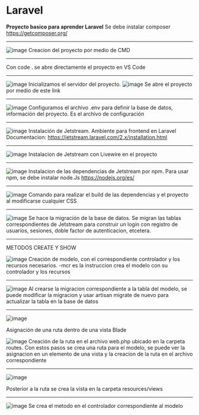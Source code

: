 # Laravel

**Proyecto basico para aprender Laravel**
Se debe instalar composer https://getcomposer.org/

********

![image](https://user-images.githubusercontent.com/92832390/163894526-b3c9f701-6b35-467d-a8a2-c86174ba56ac.png)
Creacion del proyecto por medio de CMD
********
Con code . se abre directamente el proyecto en VS Code
********
![image](https://user-images.githubusercontent.com/92832390/163894938-2bf9afba-1c7d-4d09-8d96-a1b16c6a6971.png)
Inicializamos el servidor del proyecto.
![image](https://user-images.githubusercontent.com/92832390/163894970-96f38a55-4314-4d92-8512-ccdb4b47a4eb.png)
Se abre el proyecto por medio de este link
********
![image](https://user-images.githubusercontent.com/92832390/163895114-0683c378-7319-4c20-a142-0d727ddaded3.png)
Configuramos el archivo .env para definir la base de datos, información del proyecto. Es el archivo de configuración
********
![image](https://user-images.githubusercontent.com/92832390/163895504-12a009b4-b3a7-49e7-9513-0a993ac191e5.png)
Instalación de Jetstream. Ambiente para frontend en Laravel
Documentacion: https://jetstream.laravel.com/2.x/installation.html
********
![image](https://user-images.githubusercontent.com/92832390/163896434-45f146b4-6518-4bdf-9832-dbe3c59c437e.png)
Instalacion de Jetstream con Livewire en el proyecto 
********
![image](https://user-images.githubusercontent.com/92832390/163897216-792cfae0-1fd3-44d0-9ced-c80f79b30870.png)
Instalacion de las dependencias de Jetstream por npm.
Para usar npm, se debe instalar node.Js
https://nodejs.org/es/
********
![image](https://user-images.githubusercontent.com/92832390/163897615-3bc73a0f-2d2c-4820-a443-5ab21c434e34.png)
Comando para realizar el build de las dependencias y el proyecto al modificarse cualquier CSS
********
![image](https://user-images.githubusercontent.com/92832390/163897889-32ab003b-d44d-46ac-b255-f57651223ae6.png)
Se hace la migración de la base de datos. Se migran las tablas correspondientes de Jetstream para construir un login con registro de usuarios, sesiones, doble factor de autenticacion, etcetera.
********

METODOS CREATE Y SHOW 

![image](https://user-images.githubusercontent.com/92832390/165194428-fda73f03-dbef-4b2d-b63e-f0d2b2148b61.png)
Creación de modelo, con el correspondiente controlador y los recursos necesarios. -mcr es la instruccion crea el modelo con su controlador y los recursos
********
![image](https://user-images.githubusercontent.com/92832390/165195794-ed89adb7-82a7-440c-abbc-c4bb69e770d0.png)
Al crearse la migracion correspondiente a la tabla del modelo, se puede modificar la migracion y usar artisan migrate de nuevo para actualizar la tabla en la base de datos
********
![image](https://user-images.githubusercontent.com/92832390/165196703-adf29ca8-5ffc-4748-b757-48fc7506b532.png)

Asignación de una ruta dentro de una vista Blade

![image](https://user-images.githubusercontent.com/92832390/165196828-fbeb711b-5c49-4ace-9fbc-303226372e89.png)
Creación de la ruta en el archivo web.php ubicado en la carpeta routes.
Con estos pasos se crea una ruta para el modelo, se puede ver la asignacion en un elemento de una vista y la creacion de la ruta en el archivo correspondiente
********
![image](https://user-images.githubusercontent.com/92832390/165199643-06833c5b-84d8-4544-97fe-c61738c33e2e.png)

 Posterior a la ruta se crea la vista en la carpeta resources/views  
 ********
 ![image](https://user-images.githubusercontent.com/92832390/165202812-3d029bff-a349-43e9-be11-7680450179f4.png)
Se crea el metodo en el controlador correspondiente al modelo
